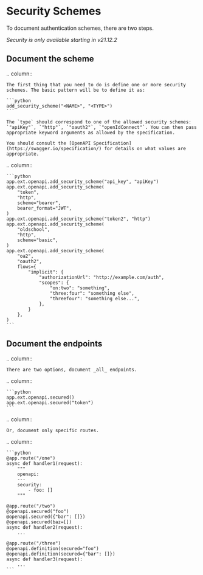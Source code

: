 # Security Schemes

To document authentication schemes, there are two steps.

_Security is only available starting in v21.12.2_

## Document the scheme

.. column::

    The first thing that you need to do is define one or more security schemes. The basic pattern will be to define it as:

    ```python
    add_security_scheme("<NAME>", "<TYPE>")
    ```

    The `type` should correspond to one of the allowed security schemes: `"apiKey"`, `"http"`, `"oauth2"`, `"openIdConnect"`. You can then pass appropriate keyword arguments as allowed by the specification.

    You should consult the [OpenAPI Specification](https://swagger.io/specification/) for details on what values are appropriate.

.. column::

    ```python
    app.ext.openapi.add_security_scheme("api_key", "apiKey")
    app.ext.openapi.add_security_scheme(
        "token",
        "http",
        scheme="bearer",
        bearer_format="JWT",
    )
    app.ext.openapi.add_security_scheme("token2", "http")
    app.ext.openapi.add_security_scheme(
        "oldschool",
        "http",
        scheme="basic",
    )
    app.ext.openapi.add_security_scheme(
        "oa2",
        "oauth2",
        flows={
            "implicit": {
                "authorizationUrl": "http://example.com/auth",
                "scopes": {
                    "on:two": "something",
                    "three:four": "something else",
                    "threefour": "something else...",
                },
            }
        },
    )
    ```

## Document the endpoints

.. column::

    There are two options, document _all_ endpoints.

.. column::

    ```python
    app.ext.openapi.secured()
    app.ext.openapi.secured("token")
    ```


.. column::

    Or, document only specific routes.

.. column::

    ```python
    @app.route("/one")
    async def handler1(request):
        """
        openapi:
        ---
        security:
            - foo: []
        """

    @app.route("/two")
    @openapi.secured("foo")
    @openapi.secured({"bar": []})
    @openapi.secured(baz=[])
    async def handler2(request):
        ...

    @app.route("/three")
    @openapi.definition(secured="foo")
    @openapi.definition(secured={"bar": []})
    async def handler3(request):
        ...
    ```

